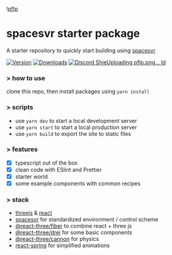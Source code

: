 \![pflp](https://user-images.githubusercontent.com/41877924/184818087-c313f013-09fd-4ece-80d6-b24c37603f94.png)


# spacesvr starter package

A starter repository to quickly start building using [spacesvr](https://github.com/spacesvr/spacesvr)

[![Version](https://img.shields.io/npm/v/spacesvr?style=flat&colorA=000000&colorB=000000)](https://www.npmjs.com/package/@react-three/drei)
[![Downloads](https://img.shields.io/npm/dt/spacesvr.svg?style=flat&colorA=000000&colorB=000000)](https://www.npmjs.com/package/@react-three/drei)
[![Discord Shie![Uploading pflp.png…]()
ld](https://img.shields.io/discord/610733384804859934?style=flat&colorA=000000&colorB=000000&label=discord&logo=discord&logoColor=ffffff)](https://discord.gg/nFHrmUbaz5)

### \> how to use

clone this repo, then install packages using `yarn install`

### \> scripts

- use `yarn dev` to start a local development server
- use `yarn start` to start a local production server
- use `yarn build` to export the site to static files

### \> features

- [x] typescript out of the box
- [x] clean code with ESlint and Prettier
- [x] starter world
- [x] some example components with common recipes

### \> stack

- [threejs](https://github.com/mrdoob/three.js) & [react](https://github.com/facebook/react)
- [spacesvr](https://github.com/spacesvr/spacesvr) for standardized environment / control scheme
- [@react-three/fiber](https://github.com/react-spring/react-three-fiber) to combine react + three js
- [@react-three/drei](https://github.com/react-spring/drei) for some basic components
- [@react-three/cannon](https://github.com/pmndrs/use-cannon) for physics
- [react-spring](https://github.com/pmndrs/react-spring) for simplified animations
